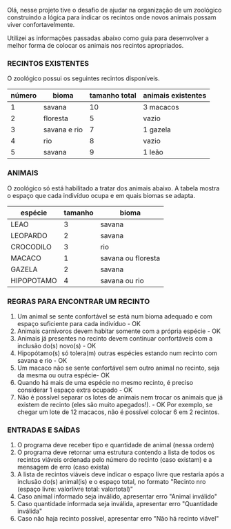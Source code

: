 
Olá, nesse projeto tive o desafio de ajudar na organização de um zoológico construindo a lógica para indicar os recintos onde novos animais possam viver confortavelmente.

Utilizei as informações passadas abaixo como guia para desenvolver a melhor forma de colocar os animais nos recintos apropriados.

### RECINTOS EXISTENTES

 O zoológico possui os seguintes recintos disponíveis.

  | número    | bioma             | tamanho total |  animais existentes |
  |-----------|-------------------|---------------|---------------------|
  | 1         | savana            |   10          |   3 macacos         |
  | 2         | floresta          |    5          |   vazio             |
  | 3         | savana e rio      |    7          |  1 gazela           |
  | 4         | rio               |    8          |   vazio             |
  | 5         | savana            |    9          |  1 leão             |

### ANIMAIS

 O zoológico só está habilitado a tratar dos animais abaixo.
 A tabela mostra o espaço que cada indivíduo ocupa e em quais biomas se adapta.

  | espécie    | tamanho | bioma                |
  |------------|---------|----------------------|
  | LEAO       |   3     |  savana              |
  | LEOPARDO   |   2     |  savana              |
  | CROCODILO  |   3     |  rio                 |
  | MACACO     |   1     |  savana ou floresta  |
  | GAZELA     |   2     |  savana              |
  | HIPOPOTAMO |   4     |  savana ou rio       |

### REGRAS PARA ENCONTRAR UM RECINTO

1) Um animal se sente confortável se está num bioma adequado e com espaço suficiente para cada indivíduo - OK
2) Animais carnívoros devem habitar somente com a própria espécie - OK 
3) Animais já presentes no recinto devem continuar confortáveis com a inclusão do(s) novo(s) - OK
4) Hipopótamo(s) só tolera(m) outras espécies estando num recinto com savana e rio - OK
5) Um macaco não se sente confortável sem outro animal no recinto, seja da mesma ou outra espécie- OK
6) Quando há mais de uma espécie no mesmo recinto, é preciso considerar 1 espaço extra ocupado - OK 
7) Não é possível separar os lotes de animais nem trocar os animais que já existem de recinto (eles são muito apegados!). - OK
Por exemplo, se chegar um lote de 12 macacos, não é possível colocar 6 em 2 recintos. 

### ENTRADAS E SAÍDAS

1) O programa deve receber tipo e quantidade de animal (nessa ordem)
2) O programa deve retornar uma estrutura contendo a lista de todos os recintos viáveis ordenada pelo número do recinto (caso existam) e a mensagem de erro (caso exista)
3) A lista de recintos viáveis deve indicar o espaço livre que restaria após a inclusão do(s) animal(is) e o espaço total, no formato "Recinto nro (espaço livre: valorlivre total: valortotal)"
4) Caso animal informado seja inválido, apresentar erro "Animal inválido"
5) Caso quantidade informada seja inválida, apresentar erro "Quantidade inválida"
6) Caso não haja recinto possível, apresentar erro "Não há recinto viável"




